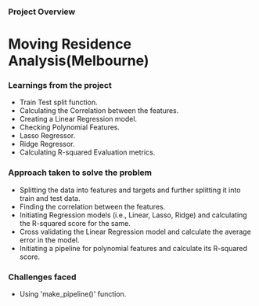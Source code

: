 ### Project Overview

 # Moving Residence Analysis(Melbourne)


### Learnings from the project

 - Train Test split function.
- Calculating the Correlation between the features.
- Creating a Linear Regression model.
- Checking Polynomial Features.
- Lasso Regressor.
- Ridge Regressor.
- Calculating R-squared Evaluation metrics.


### Approach taken to solve the problem

 - Splitting the data into features and targets and further splitting it into train and test data.
- Finding the correlation between the features.
- Initiating Regression models (i.e., Linear, Lasso, Ridge) and calculating the R-squared score for the same.
- Cross validating the Linear Regression model and calculate the average error in the model.
- Initiating a pipeline for polynomial features and calculate its R-squared score.


### Challenges faced

 - Using 'make_pipeline()' function.


